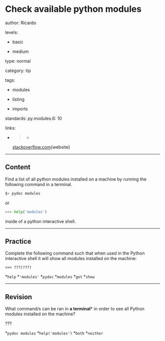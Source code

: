 # Check available python modules
author: Ricardo

levels:

  - basic

  - medium

type: normal

category: tip

tags:

  - modules

  - listing

  - imports

standards:
  py.modules.6: 10

links:

  - >-
    [stackoverflow.com](http://stackoverflow.com/questions/739993/how-can-i-get-a-list-of-locally-installed-python-modules){website}

---
## Content

Find a list of all python modules installed on a machine by running the following command in a terminal.


```bash
$> pydoc modules 
```

or


```python
>>> help('modules')
```

inside of a python interactive shell.

---
## Practice

Complete the following command such that when used in the Python interactive shell it will show all modules installed on the machine:
```
>>> ???(???)
```

*`help`
*`'modules'`
*`pydoc`
*`modules`
*`get`
*`show`

---
## Revision

What command/s can be ran in **a terminal*** in order to see all Python modules installed on the machine?

???

*`pydoc modules`
*`help('modules')`
*`both`
*`neither`
